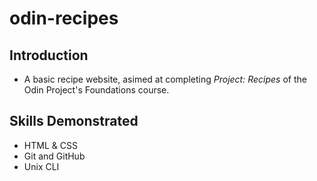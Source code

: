 # odin-recipes

## Introduction

- A basic recipe website, asimed at completing *Project: Recipes* of the Odin Project's Foundations course.

## Skills Demonstrated

- HTML & CSS
- Git and GitHub
- Unix CLI
